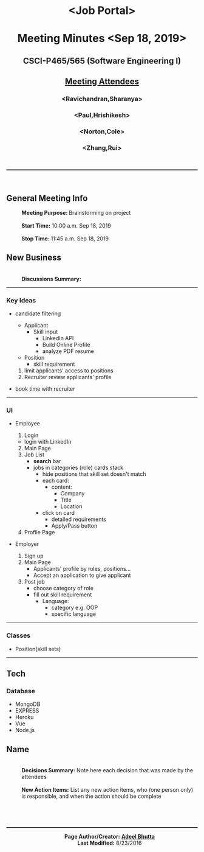 <body>
<h1 style="text-align: center;">&lt;Job Portal&gt;<br>
</h1>
<h1 style="text-align: center;">Meeting Minutes &lt;Sep 18, 2019&gt;<br>
</h1>
<h2 style="text-align: center;">CSCI-P465/565 (Software Engineering I)</h2>
<h2 style="text-align: center;"><span
 style="text-decoration: underline;">Meeting Attendees<br>
</span></h2>
<h3 style="text-align: center;">&lt;Ravichandran,Sharanya&gt;</h3>
<h3 style="text-align: center;">&lt;Paul,Hrishikesh&gt;</h3>
<h3 style="text-align: center;">&lt;Norton,Cole&gt;</h3>
<h3 style="text-align: center;">&lt;Zhang,Rui&gt;</h3>
<br>
<hr style="width: 100%; height: 2px;"><br>
<h2>General Meeting Info</h2>
<div style="margin-left: 40px;"><span style="font-weight: bold;">Meeting
Purpose: </span>Brainstorming on project<br>
</div>
<span style="font-weight: bold;"><br>
</span>
<div style="margin-left: 40px;"><span style="font-weight: bold;">Start
Time:</span> 10:00 a.m. Sep 18, 2019<br>
</div>
<span style="font-weight: bold;"><br>
</span>
<div style="margin-left: 40px;"><span style="font-weight: bold;">Stop
Time: </span>11:45 a.m. Sep 18, 2019<br>
</div>

<!-- <h2>Old Business</h2>
<div style="margin-left: 40px;"><span style="font-weight: bold;">Action
Item Status: </span>Provide status on all outstanding action items (if applicable)<br>
<br>
</div> -->

<h2>New Business</h2>
<br>
<div style="margin-left: 40px;"><span style="font-weight: bold;">Discussions
Summary:
</span> 
<!-- Document any discussions that took place during the
meeting.&nbsp; Note specifics of the conversation, particularly for
customer meetings.&nbsp; In this section it needs to be evident what
topics were discussed in a fair amount of detail.<br> -->
</div>


---
### Key Ideas
- candidate filtering
  - Applicant 
    - Skill input 
      - LinkedIn API
      - Build Online Profile 
      - analyze PDF resume
  - Position 
    - skill requirement
  1. limit applicants' access to positions
  2. Recruiter review applicants' profile 
     


- book time with recruiter
 
  
  
  
---
### UI
- Employee
  1. Login
    - login with LinkedIn
  2. Main Page
    1. Job List
        - **search** bar
        - jobs in categories (role) cards stack
          - hide positions that skill set doesn't match
          - each card:
            - content:
              - Company
              - Title
              - Location
          - click on card
            - detailed requirements
            - Apply/Pass button
  3. Profile Page

- Employer
    1. Sign up
    2. Main Page
       - Applicants' profile by roles, positions...
       - Accept an application to give applicant
    4. Post job
        - choose category of role
        - fill out skill requirement
          - Language:
            - category e.g. OOP
            - specific language
   

---
### Classes
- Position(skill sets)


---
## Tech
### Database
- MongoDB
- EXPRESS
- Heroku
- Vue
- Node.js

## Name

<br>
<div style="margin-left: 40px;"><span style="font-weight: bold;">Decisions
Summary:</span> Note here each decision that was made by the attendees<br>
<br>
<span style="font-weight: bold;">New Action Items:</span> List any new
action items, who (one person only) is responsible, and when the action
should be complete<br>
</div>
<br>
<br>
<big><big><br>
</big></big>
<hr style="width: 100%; height: 2px;">


<div style="margin-left: 40px; text-align: center;"><span
 style="font-weight: bold;">Page
Author/Creator:</span> <span style="font-weight: bold;"><a
 href="http://homes.soic.indiana.edu/aabhutta/">Adeel Bhutta</a><br>
Last Modified:</span> 8/23/2016
</div>



